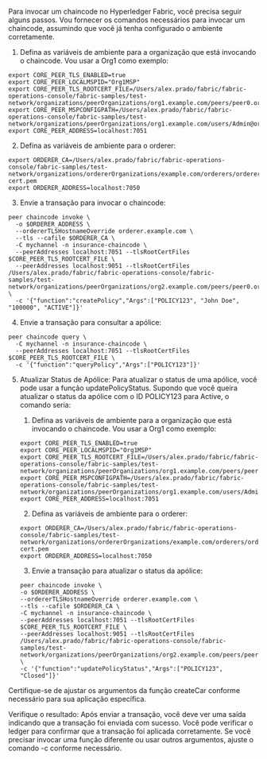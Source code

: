 Para invocar um chaincode no Hyperledger Fabric, você precisa seguir alguns passos. Vou fornecer os comandos necessários para invocar um chaincode, assumindo que você já tenha configurado o ambiente corretamente.

1. Defina as variáveis de ambiente para a organização que está invocando o chaincode. Vou usar a Org1 como exemplo:


```
export CORE_PEER_TLS_ENABLED=true
export CORE_PEER_LOCALMSPID="Org1MSP"
export CORE_PEER_TLS_ROOTCERT_FILE=/Users/alex.prado/fabric/fabric-operations-console/fabric-samples/test-network/organizations/peerOrganizations/org1.example.com/peers/peer0.org1.example.com/tls/ca.crt
export CORE_PEER_MSPCONFIGPATH=/Users/alex.prado/fabric/fabric-operations-console/fabric-samples/test-network/organizations/peerOrganizations/org1.example.com/users/Admin@org1.example.com/msp
export CORE_PEER_ADDRESS=localhost:7051
```

2. Defina as variáveis de ambiente para o orderer:

```
export ORDERER_CA=/Users/alex.prado/fabric/fabric-operations-console/fabric-samples/test-network/organizations/ordererOrganizations/example.com/orderers/orderer.example.com/msp/tlscacerts/tlsca.example.com-cert.pem
export ORDERER_ADDRESS=localhost:7050
```

3. Envie a transação para invocar o chaincode:

```
peer chaincode invoke \
  -o $ORDERER_ADDRESS \
  --ordererTLSHostnameOverride orderer.example.com \
  --tls --cafile $ORDERER_CA \
  -C mychannel -n insurance-chaincode \
  --peerAddresses localhost:7051 --tlsRootCertFiles $CORE_PEER_TLS_ROOTCERT_FILE \
  --peerAddresses localhost:9051 --tlsRootCertFiles /Users/alex.prado/fabric/fabric-operations-console/fabric-samples/test-network/organizations/peerOrganizations/org2.example.com/peers/peer0.org2.example.com/tls/ca.crt \
  -c '{"function":"createPolicy","Args":["POLICY123", "John Doe", "100000", "ACTIVE"]}'
```


4. Envie a transação para consultar a apólice:
```
peer chaincode query \
  -C mychannel -n insurance-chaincode \
  --peerAddresses localhost:7051 --tlsRootCertFiles $CORE_PEER_TLS_ROOTCERT_FILE \
  -c '{"function":"queryPolicy","Args":["POLICY123"]}'
```

5. Atualizar Status de Apólice:
   Para atualizar o status de uma apólice, você pode usar a função updatePolicyStatus. Supondo que você queira atualizar o status da apólice com o ID POLICY123 para Active, o comando seria:

   1. Defina as variáveis de ambiente para a organização que está invocando o chaincode. Vou usar a Org1 como exemplo:

	```
	export CORE_PEER_TLS_ENABLED=true
	export CORE_PEER_LOCALMSPID="Org1MSP"
	export CORE_PEER_TLS_ROOTCERT_FILE=/Users/alex.prado/fabric/fabric-operations-console/fabric-samples/test-network/organizations/peerOrganizations/org1.example.com/peers/peer0.org1.example.com/tls/ca.crt
	export CORE_PEER_MSPCONFIGPATH=/Users/alex.prado/fabric/fabric-operations-console/fabric-samples/test-network/organizations/peerOrganizations/org1.example.com/users/Admin@org1.example.com/msp
	export CORE_PEER_ADDRESS=localhost:7051
	```

	2. Defina as variáveis de ambiente para o orderer:

	```
	export ORDERER_CA=/Users/alex.prado/fabric/fabric-operations-console/fabric-samples/test-network/organizations/ordererOrganizations/example.com/orderers/orderer.example.com/msp/tlscacerts/tlsca.example.com-cert.pem
	export ORDERER_ADDRESS=localhost:7050
	```

	3. Envie a transação para atualizar o status da apólice:

  	```
	peer chaincode invoke \
	-o $ORDERER_ADDRESS \
	--ordererTLSHostnameOverride orderer.example.com \
	--tls --cafile $ORDERER_CA \
	-C mychannel -n insurance-chaincode \
	--peerAddresses localhost:7051 --tlsRootCertFiles $CORE_PEER_TLS_ROOTCERT_FILE \
	--peerAddresses localhost:9051 --tlsRootCertFiles /Users/alex.prado/fabric/fabric-operations-console/fabric-samples/test-network/organizations/peerOrganizations/org2.example.com/peers/peer0.org2.example.com/tls/ca.crt \
	-c '{"function":"updatePolicyStatus","Args":["POLICY123", "Closed"]}'
  	```

Certifique-se de ajustar os argumentos da função createCar conforme necessário para sua aplicação específica.

Verifique o resultado: Após enviar a transação, você deve ver uma saída indicando que a transação foi enviada com sucesso. Você pode verificar o ledger para confirmar que a transação foi aplicada corretamente.
Se você precisar invocar uma função diferente ou usar outros argumentos, ajuste o comando -c conforme necessário.
